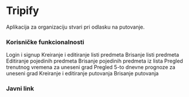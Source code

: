 # Tripify
Aplikacija za organizaciju stvari pri odlasku na putovanje.

### Korisničke funkcionalnosti
Login i signup
Kreiranje i editiranje listi predmeta
Brisanje listi predmeta
Editiranje pojedinih predmeta
Brisanje pojedinih predmeta iz lista
Pregled trenutnog vremena za uneseni grad
Pregled 5-to dnevne prognoze za uneseni grad
Kreiranje i editiranje putovanja
Brisanje putovanja

### Javni link

